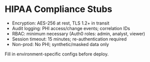 # HIPAA Compliance Stubs

- Encryption: AES-256 at rest, TLS 1.2+ in transit
- Audit logging: PHI access/change events; correlation IDs
- RBAC: minimum necessary (Auth0 roles: admin, analyst, viewer)
- Session timeout: 15 minutes; re-authentication required
- Non-prod: No PHI; synthetic/masked data only

Fill in environment-specific configs before deploy.